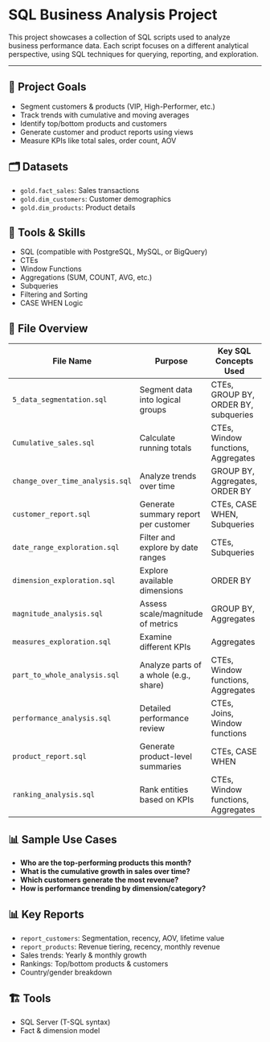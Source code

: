 # SQL Business Analysis Project

This project showcases a collection of SQL scripts used to analyze business performance data. Each script focuses on a different analytical perspective, using SQL techniques for querying, reporting, and exploration.

---

## 📌 Project Goals

- Segment customers & products (VIP, High-Performer, etc.)
- Track trends with cumulative and moving averages
- Identify top/bottom products and customers
- Generate customer and product reports using views
- Measure KPIs like total sales, order count, AOV

## 🗂️ Datasets
- `gold.fact_sales`: Sales transactions  
- `gold.dim_customers`: Customer demographics  
- `gold.dim_products`: Product details 

## 🧰 Tools & Skills

- SQL (compatible with PostgreSQL, MySQL, or BigQuery)
- CTEs
- Window Functions
- Aggregations (SUM, COUNT, AVG, etc.)
- Subqueries
- Filtering and Sorting
- CASE WHEN Logic


## 📂 File Overview

| File Name                      | Purpose                              | Key SQL Concepts Used               |
|-------------------------------|--------------------------------------|-------------------------------------|
| `5_data_segmentation.sql`     | Segment data into logical groups     | CTEs, GROUP BY, ORDER BY, subqueries |
| `Cumulative_sales.sql`        | Calculate running totals             | CTEs, Window functions, Aggregates  |
| `change_over_time_analysis.sql`| Analyze trends over time           | GROUP BY, Aggregates, ORDER BY      |
| `customer_report.sql`         | Generate summary report per customer | CTEs, CASE WHEN, Subqueries         |
| `date_range_exploration.sql`  | Filter and explore by date ranges    | CTEs, Subqueries                    |
| `dimension_exploration.sql`   | Explore available dimensions         | ORDER BY                            |
| `magnitude_analysis.sql`      | Assess scale/magnitude of metrics    | GROUP BY, Aggregates                |
| `measures_exploration.sql`    | Examine different KPIs               | Aggregates                          |
| `part_to_whole_analysis.sql`  | Analyze parts of a whole (e.g., share) | CTEs, Window functions, Aggregates |
| `performance_analysis.sql`    | Detailed performance review          | CTEs, Joins, Window functions       |
| `product_report.sql`          | Generate product-level summaries     | CTEs, CASE WHEN                     |
| `ranking_analysis.sql`        | Rank entities based on KPIs          | CTEs, Window functions, Aggregates  |



## 📊 Sample Use Cases

- **Who are the top-performing products this month?**
- **What is the cumulative growth in sales over time?**
- **Which customers generate the most revenue?**
- **How is performance trending by dimension/category?**

## 📊 Key Reports
- `report_customers`: Segmentation, recency, AOV, lifetime value  
- `report_products`: Revenue tiering, recency, monthly revenue  
- Sales trends: Yearly & monthly growth  
- Rankings: Top/bottom products & customers  
- Country/gender breakdown

## 🏗️ Tools
- SQL Server (T-SQL syntax)
- Fact & dimension model




